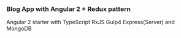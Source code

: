 ### Blog App with Angular 2 + Redux pattern

Angular 2 starter with TypeScript RxJS Gulp4 Express(Server) and MongoDB
